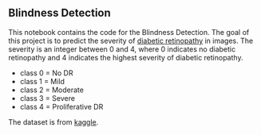 ## Blindness Detection

This notebook contains the code for the Blindness Detection. The goal of this project is to predict the severity of [diabetic retinopathy](https://www.nei.nih.gov/learn-about-eye-health/eye-conditions-and-diseases/diabetic-retinopathy) in images. The severity is an integer between 0 and 4, where 0 indicates no diabetic retinopathy and 4 indicates the highest severity of diabetic retinopathy.

- class 0 = No DR
- class 1 = Mild
- class 2 = Moderate
- class 3 = Severe
- class 4 = Proliferative DR

The dataset is from [kaggle](https://www.kaggle.com/datasets/benjaminwarner/resized-2015-2019-blindness-detection-images).
